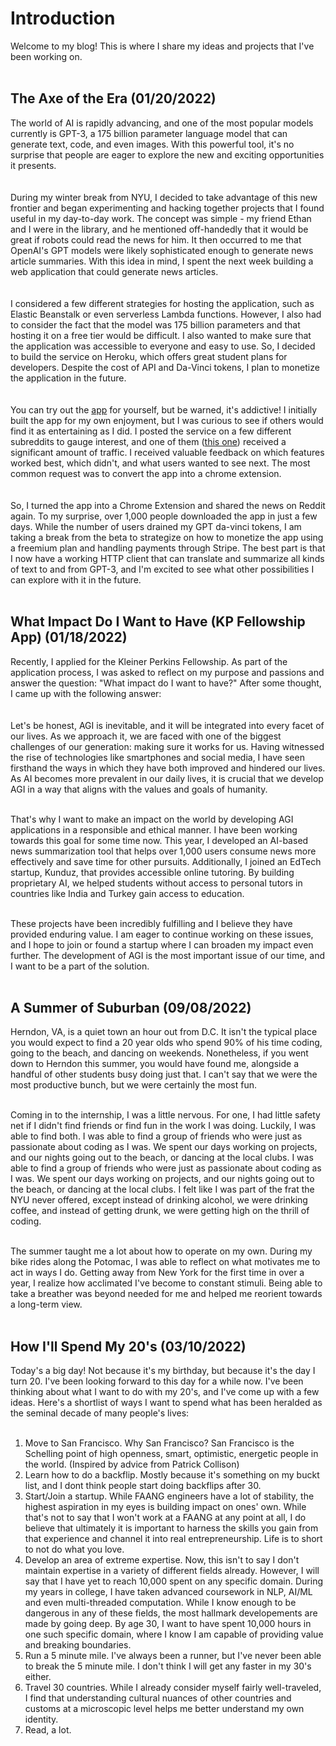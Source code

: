 # Introduction
Welcome to my blog! This is where I share my ideas and projects that I've been working on. <br/><br/>  

## The Axe of the Era (01/20/2022)

The world of AI is rapidly advancing, and one of the most popular models currently is GPT-3, a 175 billion parameter language model that can generate text, code, and even images. With this powerful tool, it's no surprise that people are eager to explore the new and exciting opportunities it presents. 
<br/><br/>  
During my winter break from NYU, I decided to take advantage of this new frontier and began experimenting and hacking together projects that I found useful in my day-to-day work. The concept was simple - my friend Ethan and I were in the library, and he mentioned off-handedly that it would be great if robots could read the news for him. It then occurred to me that OpenAI's GPT models were likely sophisticated enough to generate news article summaries. With this idea in mind, I spent the next week building a web application that could generate news articles.
<br/><br/>  
I considered a few different strategies for hosting the application, such as Elastic Beanstalk or even serverless Lambda functions. However, I also had to consider the fact that the model was 175 billion parameters and that hosting it on a free tier would be difficult. I also wanted to make sure that the application was accessible to everyone and easy to use. So, I decided to build the service on Heroku, which offers great student plans for developers. Despite the cost of API and Da-Vinci tokens, I plan to monetize the application in the future.
<br/><br/>  
You can try out the [app](Newsgenerator.herokuapp.com) for yourself, but be warned, it's addictive! I initially built the app for my own enjoyment, but I was curious to see if others would find it as entertaining as I did. I posted the service on a few different subreddits to gauge interest, and one of them ([this one](https://www.reddit.com/r/GPT3/comments/109k6se/got_tired_of_reading_the_news_so_i_made_gpt3_do/)) received a significant amount of traffic. I received valuable feedback on which features worked best, which didn't, and what users wanted to see next. The most common request was to convert the app into a chrome extension.
<br/><br/>  
So, I turned the app into a Chrome Extension and shared the news on Reddit again. To my surprise, over 1,000 people downloaded the app in just a few days. While the number of users drained my GPT da-vinci tokens, I am taking a break from the beta to strategize on how to monetize the app using a freemium plan and handling payments through Stripe. The best part is that I now have a working HTTP client that can translate and summarize all kinds of text to and from GPT-3, and I'm excited to see what other possibilities I can explore with it in the future.
<br/><br/>

## What Impact Do I Want to Have (KP Fellowship App) (01/18/2022)

Recently, I applied for the Kleiner Perkins Fellowship. As part of the application process, I was asked to reflect on my purpose and passions and answer the question: "What impact do I want to have?" After some thought, I came up with the following answer:
<br/><br/>  
Let's be honest, AGI is inevitable, and it will be integrated into every facet of our lives. As we approach it, we are faced with one of the biggest challenges of our generation: making sure it works for us. Having witnessed the rise of technologies like smartphones and social media, I have seen firsthand the ways in which they have both improved and hindered our lives. As AI becomes more prevalent in our daily lives, it is crucial that we develop AGI in a way that aligns with the values and goals of humanity. 
<br/><br/>  

That's why I want to make an impact on the world by developing AGI applications in a responsible and ethical manner. I have been working towards this goal for some time now. This year, I developed an AI-based news summarization tool that helps over 1,000 users consume news more effectively and save time for other pursuits. Additionally, I joined an EdTech startup, Kunduz, that provides accessible online tutoring. By building proprietary AI, we helped students without access to personal tutors in countries like India and Turkey gain access to education. 
<br/><br/>  

These projects have been incredibly fulfilling and I believe they have provided enduring value. I am eager to continue working on these issues, and I hope to join or found a startup where I can broaden my impact even further. The development of AGI is the most important issue of our time, and I want to be a part of the solution.
<br/><br/>

## A Summer of Suburban (09/08/2022)

Herndon, VA, is a quiet town an hour out from D.C. It isn't the typical place you would expect to find a 20 year olds who spend 90% of his time coding, going to the beach, and dancing on weekends. Nonetheless, if you went down to Herndon this summer, you would have found me, alongside a handful of other students busy doing just that. I can't say that we were the most productive bunch, but we were certainly the most fun.
<br/><br/>  

Coming in to the internship, I was a little nervous. For one, I had little safety net if I didn't find friends or find fun in the work I was doing. Luckily, I was able to find both. I was able to find a group of friends who were just as passionate about coding as I was. We spent our days working on projects, and our nights going out to the beach, or dancing at the local clubs. I was able to find a group of friends who were just as passionate about coding as I was. We spent our days working on projects, and our nights going out to the beach, or dancing at the local clubs. I felt like I was part of the frat the NYU never offered, except instead of drinking alcohol, we were drinking coffee, and instead of getting drunk, we were getting high on the thrill of coding.
<br/><br/>  

The summer taught me a lot about how to operate on my own. During my bike rides along the Potomac, I was able to reflect on what motivates me to act in ways I do. Getting away from New York for the first time in over a year, I realize how acclimated I've become to constant stimuli. Being able to take a breather was beyond needed for me and helped me reorient towards a long-term view.
<br/><br/>

## How I'll Spend My 20's (03/10/2022)

Today's a big day! Not because it's my birthday, but because it's the day I turn 20. I've been looking forward to this day for a while now. I've been thinking about what I want to do with my 20's, and I've come up with a few ideas. Here's a shortlist of ways I want to spend what has been heralded as the seminal decade of many people's lives:
<br/><br/>  
1.  Move to San Francisco. Why San Francisco? San Francisco is the Schelling point of high openness, smart, optimistic, energetic people in the world. (Inspired by advice from Patrick Collison)
2.  Learn how to do a backflip. Mostly because it's something on my buckt list, and I dont think people start doing backflips after 30.
3.  Start/Join a startup. While FAANG engineers have a lot of stability, the highest aspiration in my eyes is building impact on ones' own. While that's not to say that I won't work at a FAANG at any point at all, I do believe that ultimately it is important to harness the skills you gain from that experience and channel it into real entrepreneurship. Life is to short to not do what you love.
4.  Develop an area of extreme expertise. Now, this isn't to say I don't maintain expertise in a variety of different fields already. However, I will say that I have yet to reach 10,000 spent on any specific domain. During my years in college, I have taken advanced coursework in NLP, AI/ML and even multi-threaded computation. While I know enough to be dangerous in any of these fields, the most hallmark developements are made by going deep. By age 30, I want to have spent 10,000 hours in one such specific domain, where I know I am capable of providing value and breaking boundaries.
5. Run a 5 minute mile. I've always been a runner, but I've never been able to break the 5 minute mile. I don't think I will get any faster in my 30's either.
6. Travel 30 countries. While I already consider myself fairly well-traveled, I find that understanding cultural nuances of other countries and customs at a microscopic level helps me better understand my own identity.
7. Read, a lot.